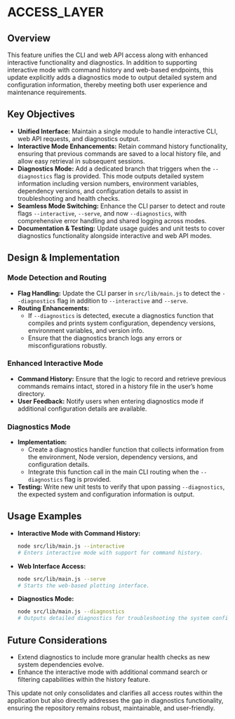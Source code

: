 # ACCESS_LAYER

## Overview
This feature unifies the CLI and web API access along with enhanced interactive functionality and diagnostics. In addition to supporting interactive mode with command history and web-based endpoints, this update explicitly adds a diagnostics mode to output detailed system and configuration information, thereby meeting both user experience and maintenance requirements.

## Key Objectives
- **Unified Interface:** Maintain a single module to handle interactive CLI, web API requests, and diagnostics output.
- **Interactive Mode Enhancements:** Retain command history functionality, ensuring that previous commands are saved to a local history file, and allow easy retrieval in subsequent sessions.
- **Diagnostics Mode:** Add a dedicated branch that triggers when the `--diagnostics` flag is provided. This mode outputs detailed system information including version numbers, environment variables, dependency versions, and configuration details to assist in troubleshooting and health checks.
- **Seamless Mode Switching:** Enhance the CLI parser to detect and route flags `--interactive`, `--serve`, and now `--diagnostics`, with comprehensive error handling and shared logging across modes.
- **Documentation & Testing:** Update usage guides and unit tests to cover diagnostics functionality alongside interactive and web API modes.

## Design & Implementation
### Mode Detection and Routing
- **Flag Handling:** Update the CLI parser in `src/lib/main.js` to detect the `--diagnostics` flag in addition to `--interactive` and `--serve`.
- **Routing Enhancements:**
  - If `--diagnostics` is detected, execute a diagnostics function that compiles and prints system configuration, dependency versions, environment variables, and version info.
  - Ensure that the diagnostics branch logs any errors or misconfigurations robustly.

### Enhanced Interactive Mode
- **Command History:** Ensure that the logic to record and retrieve previous commands remains intact, stored in a history file in the user’s home directory.
- **User Feedback:** Notify users when entering diagnostics mode if additional configuration details are available.

### Diagnostics Mode
- **Implementation:**
  - Create a diagnostics handler function that collects information from the environment, Node version, dependency versions, and configuration details.
  - Integrate this function call in the main CLI routing when the `--diagnostics` flag is provided.
- **Testing:** Write new unit tests to verify that upon passing `--diagnostics`, the expected system and configuration information is output.

## Usage Examples
- **Interactive Mode with Command History:**
  ```bash
  node src/lib/main.js --interactive
  # Enters interactive mode with support for command history.
  ```
- **Web Interface Access:**
  ```bash
  node src/lib/main.js --serve
  # Starts the web-based plotting interface.
  ```
- **Diagnostics Mode:**
  ```bash
  node src/lib/main.js --diagnostics
  # Outputs detailed diagnostics for troubleshooting the system configuration.
  ```

## Future Considerations
- Extend diagnostics to include more granular health checks as new system dependencies evolve.
- Enhance the interactive mode with additional command search or filtering capabilities within the history feature.

This update not only consolidates and clarifies all access routes within the application but also directly addresses the gap in diagnostics functionality, ensuring the repository remains robust, maintainable, and user-friendly.